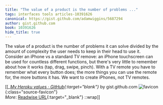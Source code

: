 ```yaml
---
title: "The value of a product is the number of problems ..."
tags: interfaces tools articles-10391626
canonical: https://gist.github.com/adamwiggins/5687294
author: gist.github.com
book: 10391626
hide_title: true
---
```


The value of a product is the number of problems it can solve divided by the amount of complexity the user needs to keep in their head to use it. Consider an iPhone vs a standard TV remove: an iPhone touchscreen can be used for countless different functions, but there's very little to remember about how it works (tap, drag, swipe, pinch). With a TV remote you have to remember what every button does; the more things you can use the remote for, the more buttons it has. We want to create iPhones, not TV remotes.


[[<cite>_[My Heroku values · GitHub](https://gist.github.com/adamwiggins/5687294){:target="_blank"}_</cite> by gist.github.com ![favicon](https://s2.googleusercontent.com/s2/favicons?domain=gist.github.com){:class="source-favicon"}<br>
_More_: [Readwise URL](https://readwise.io/open/212473791){:target="_blank"}
::wrap]]